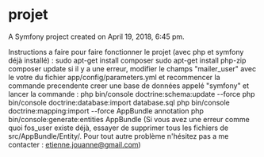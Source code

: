 projet
======

A Symfony project created on April 19, 2018, 6:45 pm.

Instructions a faire pour faire fonctionner le projet (avec php et symfony déjà installé) :
sudo apt-get install composer
sudo apt-get install php-zip
composer update
si il y a une erreur, modifier le champs "mailer_user" avec le votre du fichier app/config/parameters.yml et recommencer la commande precendente
creer une base de données appelé "symfony" et lancer la commande : php bin/console doctrine:schema:update --force
php bin/console doctrine:database:import database.sql
php bin/console doctrine:mapping:import --force AppBundle annotation
php bin/console:generate:entities AppBundle
(Si vous avez une erreur comme quoi fos_user existe déjà, essayer de supprimer tous les fichiers de src/AppBundle/Entity/. Pour tout autre problème n'hésitez pas a me contacter : etienne.jouanne@gmail.com)